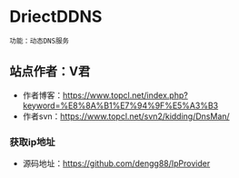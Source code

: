 # DriectDDNS

``` bash
功能：动态DNS服务
```

## 站点作者：V君

   - 作者博客：https://www.topcl.net/index.php?keyword=%E8%8A%B1%E7%94%9F%E5%A3%B3
   - 作者svn：https://www.topcl.net/svn2/kidding/DnsMan/

### 获取ip地址

   - 源码地址：https://github.com/dengg88/IpProvider
